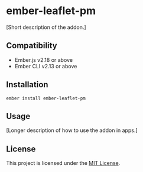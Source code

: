 ember-leaflet-pm
==============================================================================

[Short description of the addon.]


Compatibility
------------------------------------------------------------------------------

* Ember.js v2.18 or above
* Ember CLI v2.13 or above


Installation
------------------------------------------------------------------------------

```
ember install ember-leaflet-pm
```


Usage
------------------------------------------------------------------------------

[Longer description of how to use the addon in apps.]


License
------------------------------------------------------------------------------

This project is licensed under the [MIT License](LICENSE.md).
